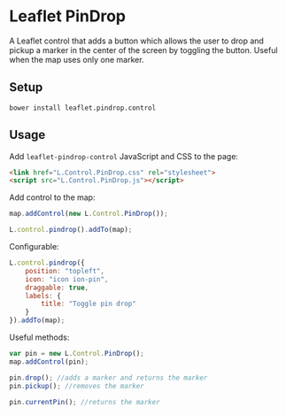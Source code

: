 # Leaflet PinDrop

A Leaflet control that adds a button which allows the user to drop and pickup a marker
in the center of the screen by toggling the button. Useful when the map uses only one marker.

## Setup
`bower install leaflet.pindrop.control`

## Usage
Add `leaflet-pindrop-control` JavaScript and CSS to the page:

```html
<link href="L.Control.PinDrop.css" rel="stylesheet">
<script src="L.Control.PinDrop.js"></script>
```

Add control to the map:

```javascript
map.addControl(new L.Control.PinDrop());

L.control.pindrop().addTo(map);
```

Configurable:
```javascript
L.control.pindrop({
    position: "topleft",
    icon: "icon ion-pin",
    draggable: true,
    labels: {
        title: "Toggle pin drop"
    }
}).addTo(map);
```

Useful methods:

```javascript
var pin = new L.Control.PinDrop();
map.addControl(pin);

pin.drop(); //adds a marker and returns the marker
pin.pickup(); //removes the marker

pin.currentPin(); //returns the marker
```
